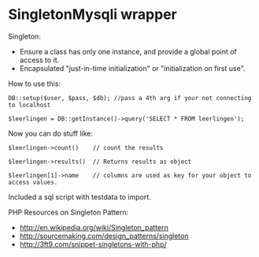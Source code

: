 SingletonMysqli wrapper
===
Singleton:
- Ensure a class has only one instance, and provide a global point of access to it.
- Encapsulated "just-in-time initialization" or "initialization on first use".

How to use this:

`DB::setup($user, $pass, $db); //pass a 4th arg if your not connecting to localhost`

`$leerlingen = DB::getInstance()->query('SELECT * FROM leerlingen');`

Now you can do stuff like:

`$leerlingen->count()    // count the results`

`$leerlingen->results()  // Returns results as object`

`$leerlingen[1]->name    // columns are used as key for your object to access values.`


Included a sql script with testdata to import. 

PHP Resources on Singleton Pattern:
- http://en.wikipedia.org/wiki/Singleton_pattern
- http://sourcemaking.com/design_patterns/singleton
- http://3ft9.com/snippet-singletons-with-php/
